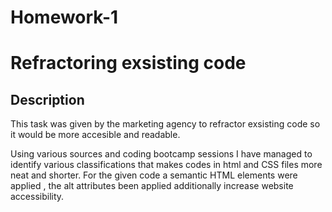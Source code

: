 # Homework-1
# Refractoring exsisting code 
## Description
This task was given by the marketing agency to refractor exsisting code so it would be more accesible and readable. 

Using various sources and coding bootcamp sessions I have managed to identify various classifications that makes codes in html and CSS files more neat and shorter. For the given code a semantic  HTML elements were applied , the alt attributes been applied additionally increase website accessibility.

